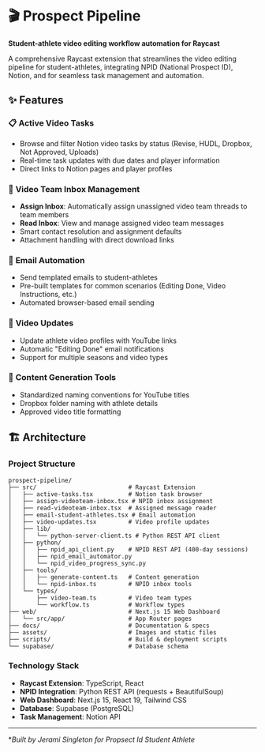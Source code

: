 # 🎬 Prospect Pipeline

**Student-athlete video editing workflow automation for Raycast**

A comprehensive Raycast extension that streamlines the video editing pipeline for student-athletes, integrating NPID (National Prospect ID), Notion, and for seamless task management and automation.

## ✨ Features

### 📋 **Active Video Tasks**
- Browse and filter Notion video tasks by status (Revise, HUDL, Dropbox, Not Approved, Uploads)
- Real-time task updates with due dates and player information
- Direct links to Notion pages and player profiles

### 📧 **Video Team Inbox Management**
- **Assign Inbox**: Automatically assign unassigned video team threads to team members
- **Read Inbox**: View and manage assigned video team messages
- Smart contact resolution and assignment defaults
- Attachment handling with direct download links

### 📨 **Email Automation**
- Send templated emails to student-athletes
- Pre-built templates for common scenarios (Editing Done, Video Instructions, etc.)
- Automated browser-based email sending

### 🎥 **Video Updates**
- Update athlete video profiles with YouTube links
- Automatic "Editing Done" email notifications
- Support for multiple seasons and video types

### 🔧 **Content Generation Tools**
- Standardized naming conventions for YouTube titles
- Dropbox folder naming with athlete details
- Approved video title formatting

## 🏗️ Architecture

### **Project Structure**

```
prospect-pipeline/
├── src/                          # Raycast Extension
│   ├── active-tasks.tsx          # Notion task browser
│   ├── assign-videoteam-inbox.tsx # NPID inbox assignment
│   ├── read-videoteam-inbox.tsx  # Assigned message reader
│   ├── email-student-athletes.tsx # Email automation
│   ├── video-updates.tsx         # Video profile updates
│   ├── lib/
│   │   └── python-server-client.ts # Python REST API client
│   ├── python/
│   │   ├── npid_api_client.py    # NPID REST API (400-day sessions)
│   │   ├── npid_email_automator.py
│   │   └── npid_video_progress_sync.py
│   ├── tools/
│   │   ├── generate-content.ts   # Content generation
│   │   └── npid-inbox.ts         # NPID inbox tools
│   └── types/
│       ├── video-team.ts         # Video team types
│       └── workflow.ts           # Workflow types
├── web/                          # Next.js 15 Web Dashboard
│   └── src/app/                  # App Router pages
├── docs/                         # Documentation & specs
├── assets/                       # Images and static files
├── scripts/                      # Build & deployment scripts
└── supabase/                     # Database schema
```

### **Technology Stack**
- **Raycast Extension**: TypeScript, React
- **NPID Integration**: Python REST API (requests + BeautifulSoup)
- **Web Dashboard**: Next.js 15, React 19, Tailwind CSS
- **Database**: Supabase (PostgreSQL)
- **Task Management**: Notion API



---

**Built  by Jerami Singleton for Propsect Id Student Athlete*
